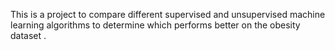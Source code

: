 This is a project to compare different supervised and unsupervised machine learning algorithms to determine which performs better on the obesity dataset . 
